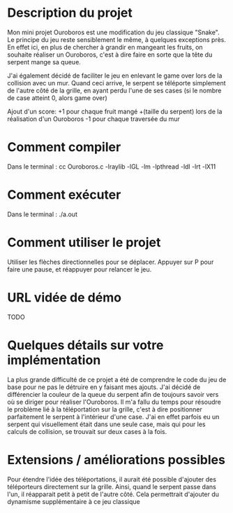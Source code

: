 # Description du projet

Mon mini projet Ouroboros est une modification du jeu classique "Snake".
Le principe du jeu reste sensiblement le même, à quelques exceptions près. 
En effet ici, en plus de chercher à grandir en mangeant les fruits, on souhaite réaliser un Ouroboros, c'est à dire faire en sorte que la tête du serpent mange sa queue.

J'ai également décidé de faciliter le jeu en enlevant le game over lors de la collision avec un mur.
Quand ceci arrive, le serpent se téléporte simplement de l'autre côté de la grille, en ayant perdu l'une de ses cases (si le nombre de case atteint 0, alors game over)

Ajout d'un score: 
+1 pour chaque fruit mangé
+(taille du serpent) lors de la réalisation d'un Ouroboros
-1 pour chaque traversée du mur
	
# Comment compiler
Dans le terminal : 
cc Ouroboros.c -lraylib -lGL -lm -lpthread -ldl -lrt -lX11

# Comment exécuter
Dans le terminal :
./a.out

# Comment utiliser le projet
Utiliser les flèches directionnelles pour se déplacer.
Appuyer sur P pour faire une pause, et réappuyer pour relancer le jeu.

# URL vidée de démo

TODO

# Quelques détails sur votre implémentation

La plus grande difficulté de ce projet a été de comprendre le code du jeu de base pour ne pas le détruire en y faisant mes ajouts.
J'ai décidé de différencier la couleur de la queue du serpent afin de toujours savoir vers où se diriger pour réaliser l'Ouroboros. 
Il m'a fallu du temps pour résoudre le problème lié à la téléportation sur la grille, c'est à dire positionner parfaitement le serpent à l'intérieur d'une case.
J'ai en effet parfois eu un serpent qui visuellement était dans une seule case, mais qui pour les calculs de collision, se trouvait sur deux cases à la fois.

# Extensions / améliorations possibles

Pour étendre l'idée des téléportations, il aurait été possible d'ajouter des téléporteurs directement sur la grille.
Ainsi, quand le serpent passe dans l'un, il réapparait petit à petit de l'autre côté.
Cela permettrait d'ajouter du dynamisme supplémentaire à ce jeu classique
